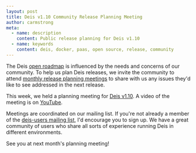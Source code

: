 ```yaml
---
layout: post
title: Deis v1.10 Community Release Planning Meeting
author: carmstrong
meta:
  - name: description
    content: Public release planning for Deis v1.10
  - name: keywords
    content: deis, docker, paas, open source, release, community
---
```


The Deis [open roadmap](http://docs.deis.io/en/latest/roadmap/roadmap/) is
influenced by the needs and concerns of our community. To help us plan Deis
releases, we invite the community to attend [monthly release planning meetings](http://docs.deis.io/en/latest/roadmap/planning/#release-planning-meetings)
to share with us any issues they'd like to see addressed in the next release.

This week, we held a planning meeting for [Deis v1.10](http://docs.deis.io/en/latest/roadmap/planning/#august-2015-deis-v1-10).
A video of the meeting is on [YouTube](https://www.youtube.com/watch?v=a6tOrv4Uzz4).

Meetings are coordinated on our mailing list. If you're not already a member of the
[deis-users mailing list](https://groups.google.com/forum/#!forum/deis-users),
I'd encourage you to sign up. We have a great community of users who share all
sorts of experience running Deis in different environments.

See you at next month's planning meeting!
